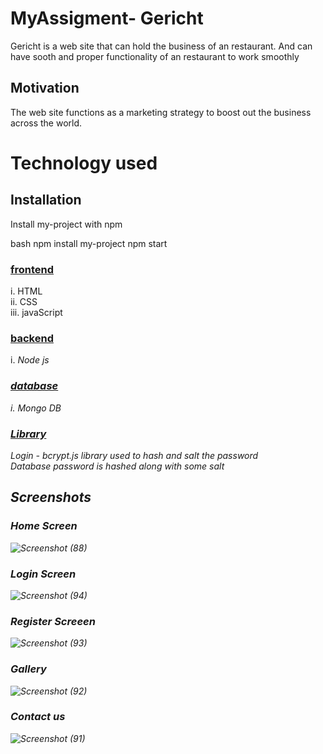 # MyAssigment- Gericht

Gericht is a web site that can hold the business of an restaurant. And can have sooth and proper functionality of an restaurant to work smoothly
## Motivation
The web site functions as a marketing strategy to boost out the business across the world.
# Technology used
## Installation

Install my-project with npm

bash
  npm install my-project
  npm start
  
### <ins>frontend 
i. HTML <br>
ii. CSS <br>
iii. javaScript<br>

### <ins> backend 
i.<em>  Node js  <br>

### <ins> database
i. <em> Mongo DB <br> </em>

### <ins> Library 
Login - bcrypt.js library used to hash and salt the password<br>
Database password is hashed along with some salt

## Screenshots 

### Home Screen

![Screenshot (88)](https://user-images.githubusercontent.com/66829505/187323180-ed64052c-6bcd-4db5-80c9-83dce5ad188a.png)

### Login Screen
![Screenshot (94)](https://user-images.githubusercontent.com/66829505/187327028-7b2704c8-fb18-45e8-b3cf-f0f6b0ca44ad.png)

### Register Screeen
![Screenshot (93)](https://user-images.githubusercontent.com/66829505/187324344-310d24d8-21be-475d-adde-7f070b71aba8.png)

### Gallery
![Screenshot (92)](https://user-images.githubusercontent.com/66829505/187324587-c5b09993-5e12-410f-8d22-b00e12b9d63d.png)

### Contact us
![Screenshot (91)](https://user-images.githubusercontent.com/66829505/187324490-925ec76a-b54d-4f9f-b4c5-c75ab85486ad.png)
